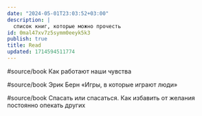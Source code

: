```yaml
---
date: "2024-05-01T23:03:52+03:00"
description: |
  список книг, которые можно прочесть
id: 0mal47xv7z5symm0eeyk5k3
publish: true
title: Read
updated: 1714594511774
---
```

#source/book Как работают наши чувства

#source/book Эрик Берн «Игры, в которые играют люди»

#source/book Спасать или спасаться. Как избавить от желания постоянно опекать других

